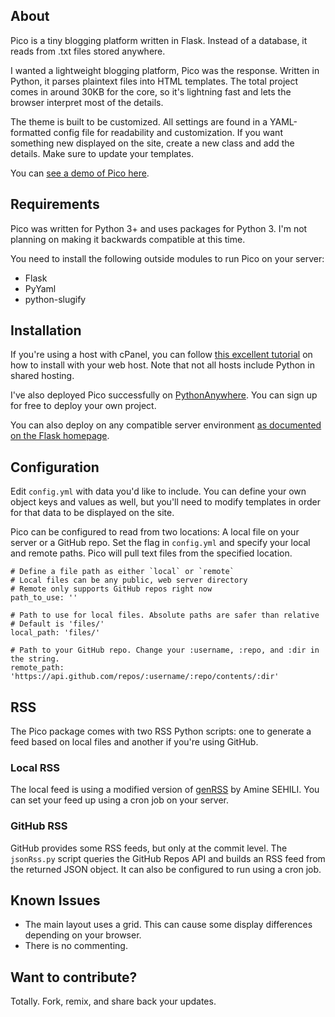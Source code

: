## About

Pico is a tiny blogging platform written in Flask. Instead of a database, it reads from .txt files stored anywhere.

I wanted a lightweight blogging platform, Pico was the response. Written in Python, it parses plaintext files into HTML templates. The total project comes in around 30KB for the core, so it's lightning fast and lets the browser interpret most of the details.

The theme is built to be customized. All settings are found in a YAML-formatted config file for readability and customization. If you want something new displayed on the site, create a new class and add the details. Make sure to update your templates.

You can [see a demo of Pico here](https://ohheybrian.com/pico).

## Requirements

Pico was written for Python 3+ and uses packages for Python 3. I'm not planning on making it backwards compatible at this time.

You need to install the following outside modules to run Pico on your server:

  - Flask
  - PyYaml
  - python-slugify

## Installation

If you're using a host with cPanel, you can follow [this excellent tutorial](http://calderonroberto.com/blog/how-to-deploy-a-flask-python-app-for-cheap/) on how to install with your web host. Note that not all hosts include Python in shared hosting.

I've also deployed Pico successfully on [PythonAnywhere](https://pythonanywhere.com). You can sign up for free to deploy your own project.

You can also deploy on any compatible server environment [as documented on the Flask homepage](http://flask.pocoo.org/docs/0.12/deploying/).

## Configuration

Edit `config.yml` with data you'd like to include. You can define your own object keys and values as well, but you'll need to modify templates in order for that data to be displayed on the site.

Pico can be configured to read from two locations: A local file on your server or a GitHub repo. Set the flag in `config.yml` and specify your local and remote paths. Pico will pull text files from the specified location.

```
# Define a file path as either `local` or `remote`
# Local files can be any public, web server directory
# Remote only supports GitHub repos right now
path_to_use: ''

# Path to use for local files. Absolute paths are safer than relative
# Default is 'files/'
local_path: 'files/'

# Path to your GitHub repo. Change your :username, :repo, and :dir in the string.
remote_path: 'https://api.github.com/repos/:username/:repo/contents/:dir'
```

## RSS

The Pico package comes with two RSS Python scripts: one to generate a feed based on local files and another if you're using GitHub.

### Local RSS

The local feed is using a modified version of [genRSS](https://github.com/amsehili/genRSS) by Amine SEHILI. You can set your feed up using a cron job on your server.

### GitHub RSS

GitHub provides some RSS feeds, but only at the commit level. The `jsonRss.py` script queries the GitHub Repos API and builds an RSS feed from the returned JSON object. It can also be configured to run using a cron job.

## Known Issues

  - The main layout uses a grid. This can cause some display differences depending on your browser.
  - There is no commenting.

## Want to contribute?

Totally. Fork, remix, and share back your updates.
